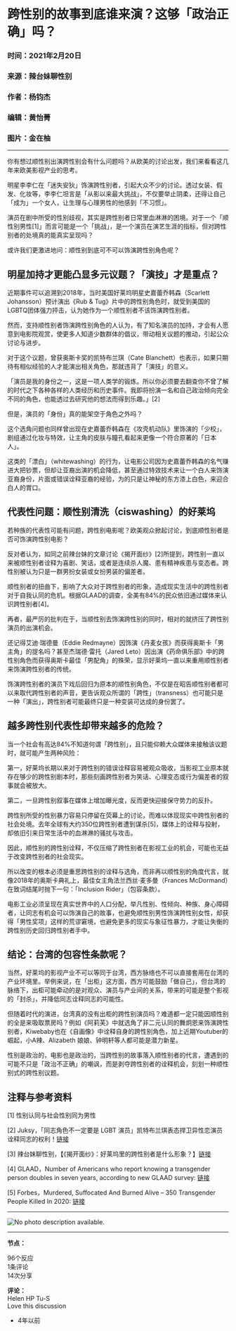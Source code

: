 # 跨性别的故事到底谁来演？这够「政治正确」吗？

### 时间：2021年2月20日
### 来源：辣台妹聊性别
### 作者：杨钧杰
### 编辑：黄怡菁
### 图片：金在柚

---

你有想过顺性别出演跨性别会有什么问题吗？从欧美的讨论出发，我们来看看这几年来欧美影视产业的思考。

明星李李仁在「迷失安狄」饰演跨性别者，引起大众不少的讨论。透过女装、假发、化妆等，李李仁坦言是「从影以来最大挑战」，不仅要举止阴柔，还得让自己「成为」一个女人，让生理与心理男性的他感到「不习惯」。

演员在剧中所受的性别歧视，其实是跨性别者日常里血淋淋的困境。对于一个「顺性别男性\[1\]」而言可能是一个「挑战」，是一个演员在演艺生涯的指标，但对跨性别者的处境真的能真实呈现吗？

或许我们更激进地问：顺性别到底可不可以饰演跨性别角色呢？

## 明星加持才更能凸显多元议题？「演技」才是重点？

近期事件可以追溯到2018年，当时美国好莱坞明星史嘉蕾乔韩森（Scarlett Johansson）预计演出《Rub & Tug》片中的跨性别角色时，就受到美国的LGBTQ团体强力抨击，认为她作为一个顺性别者不该饰演跨性别者。

然而，支持顺性别者饰演跨性别角色的人认为，有了知名演员的加持，才会有人愿意到电影院观赏，使更多人知道少数群体的倡议，带动相关议题的推动，引起公众讨论与进步。

对于这个议题，曾获奥斯卡奖的凯特布兰琪（Cate Blanchett）也表示，如果只期待有相似经验的人才能演出相关角色，那就违背了「演技」的意义。

「演员是我的身份之一，这是一项人类学的锻炼。所以你必须要去翻查你不曾了解的时代之下各种各样的人类经历和历史事件。我即将扮演一名和自己政治倾向完全不同的角色，也能透过去研究他的想法而得到乐趣。」\[2\]

但是，演员的「身份」真的能架空于角色之外吗？

这个选角问题也同样曾出现在史嘉蕾乔韩森在《攻壳机动队》里饰演的「少校」，剧组通过化妆与特效，让主角的皮肤与瞳孔看起来更像一个符合原著的「日本人」。

这类的「漂白」（whitewashing）的行为，让电影公司因为史嘉蕾乔韩森的名气赚进大把钞票，但却让亚裔出演的机会降低，甚至通过特效技术来让一个白人来饰演亚裔身份，片面或错误诠释亚裔的经验，为的只是让神秘的东方漆上白色，来迎合白人的胃口。

## 代表性问题：顺性别清洗（ciswashing）的好莱坞

若种族的代表性可能有问题，跨性别电影呢？欧美观众掀起讨论，到底顺性别者是否可饰演跨性别电影？

反对者认为，如同之前辣台妹的文章讨论《揭开面纱》\[2\]所提到，跨性别一直以来被顺性别者诠释为喜剧、笑话，或者是连续杀人魔、患有精神疾患与变态者。跨性别被认为只是一群男扮女装或女扮男装的偏差者。

顺性别者的扭曲下，影响了大众对于跨性别者的形象，造成现实生活中的跨性别者对于自我认同的危机。根据GLAAD的调查，全美有84%的民众依旧通过媒体来认识跨性别者\[4\]。

再者，最严厉的批判在于，当顺性别去饰演跨性别的同时，相对的就挤压了跨性别演员的出演机会。

还记得艾迪·瑞德曼（Eddie Redmayne）因饰演《丹麦女孩》而获得奥斯卡「男主角」的提名吗？甚至杰瑞德·雷托（Jared Leto）因出演《药命俱乐部》中的跨性别角色而获得奥斯卡最佳「男配角」的殊荣，显示好莱坞一直以来重用顺性别者来饰演跨性别者的传统。

饰演跨性别者的演员下戏后回归为原本的顺性别角色，不仅是在昭告顺性别者都可以来取代跨性别者的声音，更告诉观众所谓的「跨性」（transness）也可能只是一种「演出」，跨性别者可能最终只是一种变装可达成的身份罢了。

## 越多跨性别代表性却带来越多的危险？

当一个社会有高达84%不知道何谓「跨性别」，且只能仰赖大众媒体来接触该议题时，就可能产生两种风险：

第一，好莱坞长期以来对于跨性别的错误诠释容易被观众吸收，当影视工业原本就存在够少的跨性别剧本时，那些刻画跨性别者为笑话、心理变态或行为偏差者的叙事就会被放大。

第二，一旦跨性别叙事在媒体上增加曝光度，反而更快迎接保守势力的反扑。

跨性别所受的性别暴力容易只停留在荧幕上的讨论，而难以体现现实中跨性别者的社会处境。去年全球有大约350位跨性别者遭到谋杀\[5\]，媒体上的诠释与投射，却依旧引来日常生活中的血淋淋的骚扰与攻击。

因此，顺性别的跨性别诠释，不仅压缩了跨性别者在影视工业的机会，可能也无益于改变跨性别者的社会现实。

所以改变的根本必须是重思跨性别的诠释与选角，而非再以顺性别的角度代言，就像2018年的奥斯卡典礼上，最佳女主角法兰西丝·麦多曼（Frances McDormand）在致词结尾时抛下一句：「Inclusion Rider」（包容条款）。

电影工业必须呈现在真实世界中的人口分配，举凡性别、性倾向、种族、身心障碍者，让同志有机会可以饰演自己的故事，也避免顺性别男性饰演跨性别女性，却获得「男性奖项」这样的荒谬窘境，也避免更多的现实与象征性暴力，才能让失衡的跨性别历史回归跨性别者手中。

## 结论：台湾的包容性条款呢？

当然，好莱坞的影视产业不可以等同于台湾，西方脉络也不可以直接套用在台湾的产业环境里。举例来说，在「出柜」这方面，西方可能鼓励「做自己」，但台湾的脉络下，出柜可能牵动的是对观众、演员与产业间的关系，带来的可能是整个影视的「封杀」，并降低同志诠释同志的可能性。

但随着时代的演进，台湾真的没有出柜的跨性别演员吗？难道都一定只能因顺性别的全是来吸取票房吗？例如《阿莉芙》中就选角了非二元认同的舞炯恩来饰演跨性别者，Kiwebaby也在《自画像》中诠释自身的跨性别角色，加上近期Youtuber的崛起，小A辣、Alizabeth 娘娘、钟明轩等人都可能是潜力新星。

性别是政治的，电影也是政治的，当跨性别的故事落入顺性别者的代言，遭遇到的可能不只是「政治不正确」的嘲讽，而是剥夺跨性别者的诠释机会，刻划一种顺性别式的跨性别议题。

## 注释与参考资料

\[1\] 性别认同与社会性别同为男性

\[2\] Juksy，「同志角色不一定要是 LGBT 演员」凯特布兰琪表态捍卫异性恋演员诠释同志的权利！[链接](https://www.juksy.com/archives/83878)

\[3\] 辣台妹聊性别，【《揭开面纱》：好莱坞里的跨性别者是什么形象？】[链接](https://www.facebook.com/TaimeiGenderBar/posts/709263666472060)

\[4\] GLAAD，Number of Americans who report knowing a transgender person doubles in seven years, according to new GLAAD survey: [链接](https://www.glaad.org/.../number-americans-who-report... )

\[5\] Forbes，Murdered, Suffocated And Burned Alive – 350 Transgender People Killed In 2020: [链接](https://www.forbes.com/.../350-transgender-people.../... )

---

![No photo description available.](https://scontent-sjc3-1.xx.fbcdn.net/v/t1.6435-9/151213317_831457530919339_2502475276518154609_n.png?stp=dst-png_p526x296&_nc_cat=111&ccb=1-7&_nc_sid=127cfc&_nc_ohc=Vs3sntC0zs4Q7kNvgFF7oM4&_nc_oc=AdhTEprJcjbpDc56_PMN8pRLwFQ-rCgDyaSQ5k3TaNxRSKUZsDzPgE84K3sZlanqE08&_nc_zt=23&_nc_ht=scontent-sjc3-1.xx&_nc_gid=A9D1UAx5g_6NWuuPORe_UrW&oh=00_AYAkPyFT8i-kQyguL-hfvzZ2IulGBIMQOnZQnR6M_lsynQ&oe=67DECB98)

---

**节点：**

96个反应  
1条评论  
14次分享

**评论：**  
Helen HP Tu-S  
Love this discussion  
-   4年以前